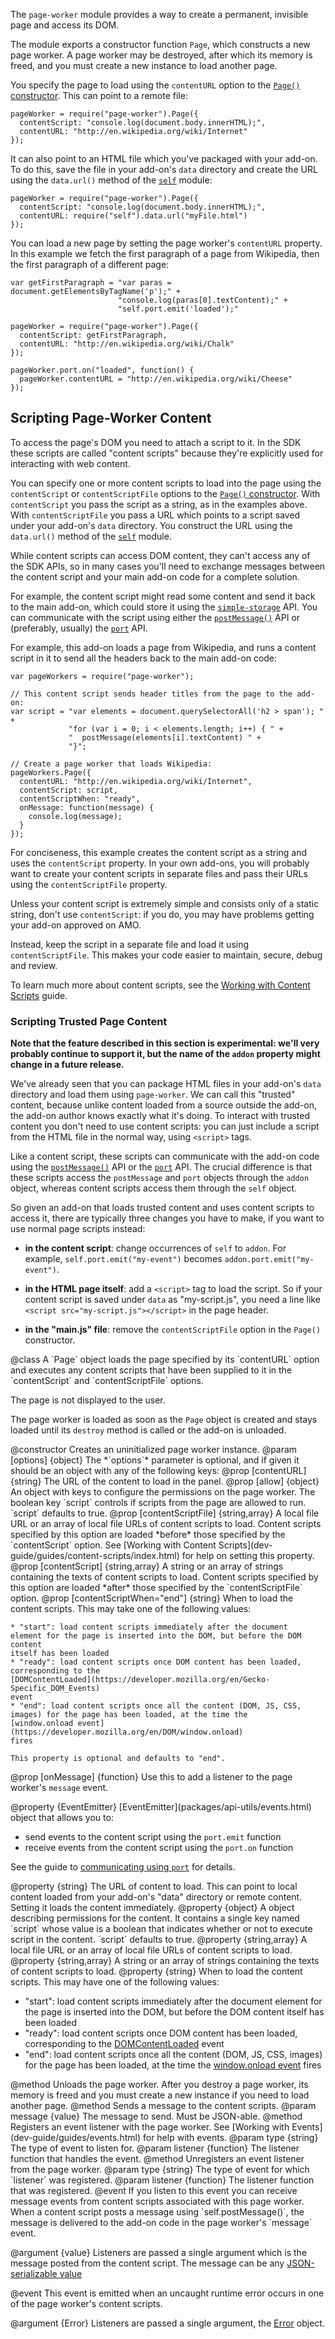 <!-- This Source Code Form is subject to the terms of the Mozilla Public
   - License, v. 2.0. If a copy of the MPL was not distributed with this
   - file, You can obtain one at http://mozilla.org/MPL/2.0/. -->

<!-- contributed by Felipe Gomes [felipc@gmail.com] -->

The `page-worker` module provides a way to create a permanent, invisible page
and access its DOM.

The module exports a constructor function `Page`, which constructs a new page
worker.  A page worker may be destroyed, after which its memory is freed, and
you must create a new instance to load another page.

You specify the page to load using the `contentURL` option to the
[`Page()` constructor](packages/addon-kit/page-worker.html#Page(options)).
This can point to a remote file:

    pageWorker = require("page-worker").Page({
      contentScript: "console.log(document.body.innerHTML);",
      contentURL: "http://en.wikipedia.org/wiki/Internet"
    });

It can also point to an HTML file which you've packaged with your add-on.
To do this, save the file in your add-on's `data` directory and create the
URL using the `data.url()` method of the
[`self`](packages/addon-kit/self.html) module:

    pageWorker = require("page-worker").Page({
      contentScript: "console.log(document.body.innerHTML);",
      contentURL: require("self").data.url("myFile.html")
    });

You can load a new page by setting the page worker's `contentURL` property.
In this example we fetch the first paragraph of a page from Wikipedia, then
the first paragraph of a different page:

    var getFirstParagraph = "var paras = document.getElementsByTagName('p');" +
                            "console.log(paras[0].textContent);" +
                            "self.port.emit('loaded');"

    pageWorker = require("page-worker").Page({
      contentScript: getFirstParagraph,
      contentURL: "http://en.wikipedia.org/wiki/Chalk"
    });

    pageWorker.port.on("loaded", function() {
      pageWorker.contentURL = "http://en.wikipedia.org/wiki/Cheese"
    });

## Scripting Page-Worker Content ##

To access the page's DOM you need to attach a script to it. In the SDK these
scripts are called "content scripts" because they're explicitly used for
interacting with web content.

You can specify one or more content scripts to load into the page using the
`contentScript` or `contentScriptFile` options to the
[`Page()` constructor](packages/addon-kit/page-worker.html#Page(options)).
With `contentScript` you pass the script as a string, as in the examples
above. With `contentScriptFile` you pass a URL which points to a script
saved under your add-on's `data` directory. You construct the URL using
the `data.url()` method of the
[`self`](packages/addon-kit/self.html) module.

While content scripts can access DOM content, they can't access any of the SDK
APIs, so in many cases you'll need to exchange messages between the content
script and your main add-on code for a complete solution.

For example, the content script might read some content and send it back to
the main add-on, which could store it using the
[`simple-storage`](packages/addon-kit/simple-storage.html) API. You can
communicate with the script using either the
[`postMessage()`](dev-guide/guides/content-scripts/using-postmessage.html)
API or (preferably, usually) the
[`port`](dev-guide/guides/content-scripts/using-port.html) API.

For example, this add-on loads a page from Wikipedia, and runs a content script
in it to send all the headers back to the main add-on code:

    var pageWorkers = require("page-worker");

    // This content script sends header titles from the page to the add-on:
    var script = "var elements = document.querySelectorAll('h2 > span'); " +
                 "for (var i = 0; i < elements.length; i++) { " +
                 "  postMessage(elements[i].textContent) " +
                 "}";

    // Create a page worker that loads Wikipedia:
    pageWorkers.Page({
      contentURL: "http://en.wikipedia.org/wiki/Internet",
      contentScript: script,
      contentScriptWhen: "ready",
      onMessage: function(message) {
        console.log(message);
      }
    });

For conciseness, this example creates the content script as a string and uses
the `contentScript` property. In your own add-ons, you will probably want to
create your content scripts in separate files and pass their URLs using the
`contentScriptFile` property.

<div class="warning">
<p>Unless your content script is extremely simple and consists only of a
static string, don't use <code>contentScript</code>: if you do, you may
have problems getting your add-on approved on AMO.</p>
<p>Instead, keep the script in a separate file and load it using
<code>contentScriptFile</code>. This makes your code easier to maintain,
secure, debug and review.</p>
</div>

To learn much more about content scripts, see the
[Working with Content Scripts](dev-guide/guides/content-scripts/index.html)
guide.

<div class="experimental">
<h3>Scripting Trusted Page Content</h3>

**Note that the feature described in this section is experimental: we'll
very probably continue to support it, but the name of the `addon`
property might change in a future release.**

We've already seen that you can package HTML files in your add-on's `data`
directory and load them using `page-worker`. We can call this "trusted"
content, because unlike content loaded from a source outside the
add-on, the add-on author knows exactly what it's doing. To
interact with trusted content you don't need to use content scripts:
you can just include a script from the HTML file in the normal way, using
`<script>` tags.

Like a content script, these scripts can communicate with the add-on code
using the
[`postMessage()`](dev-guide/guides/content-scripts/using-postmessage.html)
API or the
[`port`](dev-guide/guides/content-scripts/using-port.html) API.
The crucial difference is that these scripts access the `postMessage`
and `port` objects through the `addon` object, whereas content scripts
access them through the `self` object.

So given an add-on that loads trusted content and uses content scripts
to access it, there are typically three changes you have to make, if you
want to use normal page scripts instead:

* **in the content script**: change occurrences of `self` to `addon`.
For example, `self.port.emit("my-event")` becomes
`addon.port.emit("my-event")`.

* **in the HTML page itself**: add a `<script>` tag to load the script. So
if your content script is saved under `data` as "my-script.js", you need
a line like `<script src="my-script.js"></script>` in the page header.

* **in the "main.js" file**: remove the `contentScriptFile` option in
the `Page()` constructor.

</div>

<api name="Page">
@class
A `Page` object loads the page specified by its `contentURL` option and
executes any content scripts that have been supplied to it in the
`contentScript` and `contentScriptFile` options.

The page is not displayed to the user.

The page worker is loaded as soon as the `Page` object is created and stays
loaded until its `destroy` method is called or the add-on is unloaded.

<api name="Page">
@constructor
  Creates an uninitialized page worker instance.
@param [options] {object}
  The *`options`* parameter is optional, and if given it should be an object
  with any of the following keys:
  @prop [contentURL] {string}
    The URL of the content to load in the panel.
  @prop [allow] {object}
    An object with keys to configure the permissions on the page worker. The
    boolean key `script` controls if scripts from the page are allowed to run.
    `script` defaults to true.
  @prop [contentScriptFile] {string,array}
    A local file URL or an array of local file URLs of content scripts to load.
    Content scripts specified by this option are loaded *before* those specified
    by the `contentScript` option.  See
    [Working with Content Scripts](dev-guide/guides/content-scripts/index.html)
    for help on setting this property.
  @prop [contentScript] {string,array}
    A string or an array of strings containing the texts of content scripts to
    load.  Content scripts specified by this option are loaded *after* those
    specified by the `contentScriptFile` option.
  @prop [contentScriptWhen="end"] {string}
    When to load the content scripts. This may take one of the following
    values:

    * "start": load content scripts immediately after the document
    element for the page is inserted into the DOM, but before the DOM content
    itself has been loaded
    * "ready": load content scripts once DOM content has been loaded,
    corresponding to the
    [DOMContentLoaded](https://developer.mozilla.org/en/Gecko-Specific_DOM_Events)
    event
    * "end": load content scripts once all the content (DOM, JS, CSS,
    images) for the page has been loaded, at the time the
    [window.onload event](https://developer.mozilla.org/en/DOM/window.onload)
    fires

    This property is optional and defaults to "end".

  @prop [onMessage] {function}
    Use this to add a listener to the page worker's `message` event.
</api>

<api name="port">
@property {EventEmitter}
[EventEmitter](packages/api-utils/events.html) object that allows you to:

* send events to the content script using the `port.emit` function
* receive events from the content script using the `port.on` function

See the guide to
<a href="dev-guide/guides/content-scripts/using-port.html">
communicating using <code>port</code></a> for details.
</api>

<api name="contentURL">
@property {string}
The URL of content to load.  This can point to
local content loaded from your add-on's "data" directory or remote content.
Setting it loads the content immediately.
</api>

<api name="allow">
@property {object}
  A object describing permissions for the content.  It contains a single key
  named `script` whose value is a boolean that indicates whether or not to
  execute script in the content.  `script` defaults to true.
</api>

<api name="contentScriptFile">
@property {string,array}
A local file URL or an array of local file URLs of content scripts to load.
</api>

<api name="contentScript">
@property {string,array}
A string or an array of strings containing the texts of content scripts to
load.
</api>

<api name="contentScriptWhen">
@property {string}
  When to load the content scripts. This may have one of the following
  values:

  * "start": load content scripts immediately after the document
  element for the page is inserted into the DOM, but before the DOM content
  itself has been loaded
  * "ready": load content scripts once DOM content has been loaded,
  corresponding to the
  [DOMContentLoaded](https://developer.mozilla.org/en/Gecko-Specific_DOM_Events)
  event
  * "end": load content scripts once all the content (DOM, JS, CSS,
  images) for the page has been loaded, at the time the
  [window.onload event](https://developer.mozilla.org/en/DOM/window.onload)
  fires

</api>

<api name="destroy">
@method
Unloads the page worker. After you destroy a page worker, its memory is freed
and you must create a new instance if you need to load another page.
</api>

<api name="postMessage">
@method
Sends a message to the content scripts.
@param message {value}
The message to send.  Must be JSON-able.
</api>

<api name="on">
@method
Registers an event listener with the page worker.  See
[Working with Events](dev-guide/guides/events.html) for help with
events.
@param type {string}
The type of event to listen for.
@param listener {function}
The listener function that handles the event.
</api>

<api name="removeListener">
@method
Unregisters an event listener from the page worker.
@param type {string}
The type of event for which `listener` was registered.
@param listener {function}
The listener function that was registered.
</api>

<api name="message">
@event
If you listen to this event you can receive message events from content
scripts associated with this page worker. When a content script posts a
message using `self.postMessage()`, the message is delivered to the add-on
code in the page worker's `message` event.

@argument {value}
Listeners are passed a single argument which is the message posted
from the content script. The message can be any
<a href = "dev-guide/guides/content-scripts/using-port.html#json_serializable">JSON-serializable value</a>
</api>

<api name="error">
@event
This event is emitted when an uncaught runtime error occurs in one of the
page worker's content scripts.

@argument {Error}
Listeners are passed a single argument, the
[Error](https://developer.mozilla.org/en/JavaScript/Reference/Global_Objects/Error)
object.
</api>

</api>
